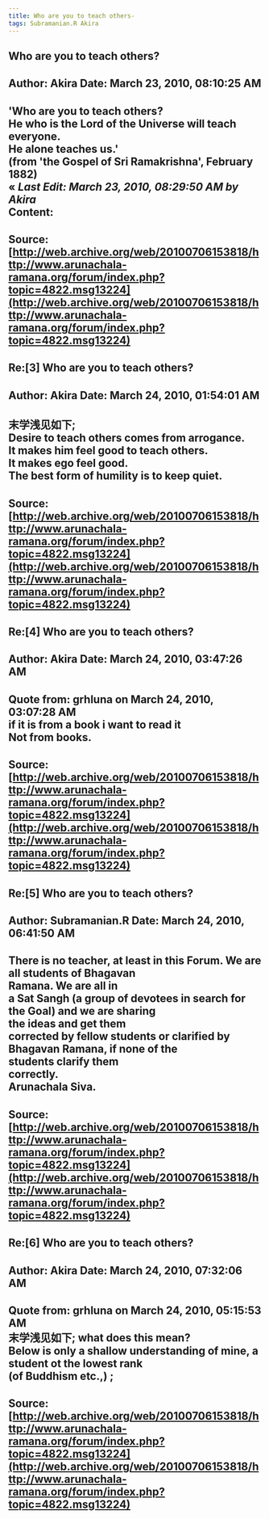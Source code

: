 ```yaml
--- 
title: Who are you to teach others-   
tags: Subramanian.R Akira  
---  
```

## Who are you to teach others?  
Author: Akira               Date: March 23, 2010, 08:10:25 AM  
---  
'Who are you to teach others?   
He who is the Lord of the Universe will teach everyone.   
He alone teaches us.'   
(from 'the Gospel of Sri Ramakrishna', February 1882)   
« _Last Edit: March 23, 2010, 08:29:50 AM by Akira_  
Content:
 ---  
Source:[http://web.archive.org/web/20100706153818/http://www.arunachala-ramana.org/forum/index.php?topic=4822.msg13224](http://web.archive.org/web/20100706153818/http://www.arunachala-ramana.org/forum/index.php?topic=4822.msg13224)   
---  

## Re:[3] Who are you to teach others?  
Author: Akira               Date: March 24, 2010, 01:54:01 AM  
---  
末学浅见如下;   
Desire to teach others comes from arrogance.   
It makes him feel good to teach others.   
It makes ego feel good.   
The best form of humility is to keep quiet.
 ---  
Source:[http://web.archive.org/web/20100706153818/http://www.arunachala-ramana.org/forum/index.php?topic=4822.msg13224](http://web.archive.org/web/20100706153818/http://www.arunachala-ramana.org/forum/index.php?topic=4822.msg13224)   
---  

## Re:[4] Who are you to teach others?  
Author: Akira               Date: March 24, 2010, 03:47:26 AM  
---  
Quote from: grhluna on March 24, 2010, 03:07:28 AM  
if it is from a book i want to read it   
Not from books.
 ---  
Source:[http://web.archive.org/web/20100706153818/http://www.arunachala-ramana.org/forum/index.php?topic=4822.msg13224](http://web.archive.org/web/20100706153818/http://www.arunachala-ramana.org/forum/index.php?topic=4822.msg13224)   
---  

## Re:[5] Who are you to teach others?  
Author: Subramanian.R       Date: March 24, 2010, 06:41:50 AM  
---  
There is no teacher, at least in this Forum. We are all students of Bhagavan  
Ramana. We are all in   
a Sat Sangh (a group of devotees in search for the Goal) and we are sharing  
the ideas and get them   
corrected by fellow students or clarified by Bhagavan Ramana, if none of the  
students clarify them   
correctly.   
Arunachala Siva.
 ---  
Source:[http://web.archive.org/web/20100706153818/http://www.arunachala-ramana.org/forum/index.php?topic=4822.msg13224](http://web.archive.org/web/20100706153818/http://www.arunachala-ramana.org/forum/index.php?topic=4822.msg13224)   
---  

## Re:[6] Who are you to teach others?  
Author: Akira               Date: March 24, 2010, 07:32:06 AM  
---  
Quote from: grhluna on March 24, 2010, 05:15:53 AM  
末学浅见如下; what does this mean?   
Below is only a shallow understanding of mine, a student ot the lowest rank  
(of Buddhism etc.,) ;
 ---  
Source:[http://web.archive.org/web/20100706153818/http://www.arunachala-ramana.org/forum/index.php?topic=4822.msg13224](http://web.archive.org/web/20100706153818/http://www.arunachala-ramana.org/forum/index.php?topic=4822.msg13224)   
---  

